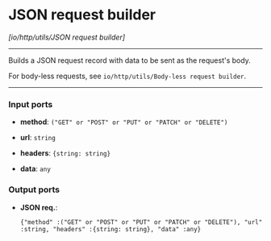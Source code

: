 # JSON request builder

_[io/http/utils/JSON request builder]_

---

Builds a JSON request record with data to be sent as the request's body.  
  
For body-less requests, see `io/http/utils/Body-less request builder`.  

---

### Input ports

* __method__: ` ("GET" or "POST" or "PUT" or "PATCH" or "DELETE") `


* __url__: ` string `


* __headers__: ` {string: string} `


* __data__: ` any `

### Output ports

* __JSON req.__: 
    ```
    {"method" :("GET" or "POST" or "PUT" or "PATCH" or "DELETE"), "url" :string, "headers" :{string: string}, "data" :any}
    ```

